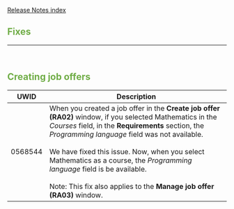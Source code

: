 [Release Notes index](README.md) 

## <span style="color:#70ad47">Fixes</span> <br>

______
<br>

## <span style="color:#70ad47">Creating job offers</span> <br>

| UWID | Description |
|---|---|
|0568544 | When you created a job offer in the **Create job offer (RA02)** window, if you selected Mathematics in the _Courses_ field, in the **Requirements** section, the _Programming language_ field was not available. <br><br> We have fixed this issue. Now, when you select Mathematics as a course, the _Programming language_ field is be available. <br><br> Note: This fix also applies to the **Manage job offer (RA03)** window. |
